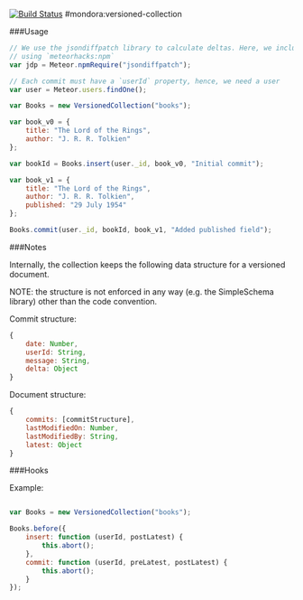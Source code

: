 [![Build Status](https://travis-ci.org/mondora/mondora-versioned-collection.svg?branch=master)](https://travis-ci.org/mondora/mondora-versioned-collection)
#mondora:versioned-collection

###Usage

```js
// We use the jsondiffpatch library to calculate deltas. Here, we include it
// using `meteorhacks:npm`
var jdp = Meteor.npmRequire("jsondiffpatch");

// Each commit must have a `userId` property, hence, we need a user
var user = Meteor.users.findOne();

var Books = new VersionedCollection("books");

var book_v0 = {
    title: "The Lord of the Rings",
    author: "J. R. R. Tolkien"
};

var bookId = Books.insert(user._id, book_v0, "Initial commit");

var book_v1 = {
    title: "The Lord of the Rings",
    author: "J. R. R. Tolkien",
    published: "29 July 1954"
};

Books.commit(user._id, bookId, book_v1, "Added published field");
```

###Notes

Internally, the collection keeps the following data structure for a versioned
document.

NOTE: the structure is not enforced in any way (e.g. the SimpleSchema library)
other than the code convention.

Commit structure:

```js
{
    date: Number,
    userId: String,
    message: String,
    delta: Object
}
```

Document structure:

```js
{
    commits: [commitStructure],
    lastModifiedOn: Number,
    lastModifiedBy: String,
    latest: Object
}
```

###Hooks

Example:

```js

var Books = new VersionedCollection("books");

Books.before({
    insert: function (userId, postLatest) {
        this.abort();
    },
    commit: function (userId, preLatest, postLatest) {
        this.abort();
    }
});

```
